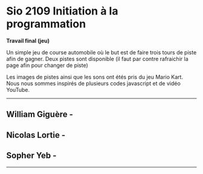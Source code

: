 # Sio 2109 Initiation à la programmation
**Travail final (jeu)**

Un simple jeu de course automobile où le but est de faire trois tours de piste afin de gagner. Deux pistes sont disponible (il faut par contre rafraichir la page afin pour changer de piste)

Les images de pistes ainsi que les sons ont étés pris du jeu Mario Kart. Nous nous sommes inspirés de plusieurs codes javascript et de vidéo YouTube. 


__________________________________________________________

## William Giguère - 
## Nicolas Lortie -
## Sopher Yeb - 

****

